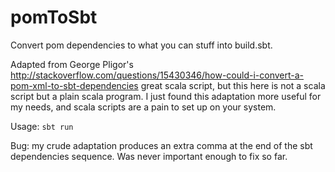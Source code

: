 # pomToSbt
Convert pom dependencies to what you can stuff into build.sbt.

Adapted from George Pligor's http://stackoverflow.com/questions/15430346/how-could-i-convert-a-pom-xml-to-sbt-dependencies great scala script, but this here is not a scala script but a plain scala program. I just found this adaptation more useful for my needs, and scala scripts are a pain to set up on your system.

Usage: `sbt run`

Bug: my crude adaptation produces an extra comma at the end of the sbt dependencies sequence. Was never important enough to fix so far.

